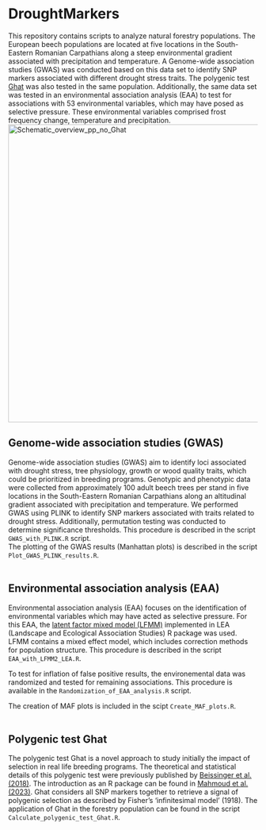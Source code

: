# DroughtMarkers
This repository contains scripts to analyze natural forestry populations. The European beech populations are located at five locations in the South-Eastern Romanian Carpathians along a steep environmental gradient associated with precipitation and temperature. A Genome-wide association studies (GWAS) was conducted based on this data set to identify SNP markers associated with different drought stress traits. The polygenic test [Ghat](https://academic.oup.com/genetics/article/209/1/321/5931021?login=true) was also tested in the same population. Additionally, the same data set was tested in an environmental association analysis (EAA) to test for associations with 53 environmental variables, which may have posed as selective pressure. These environmental variables comprised frost frequency change, temperature and precipitation.
<img width="600" alt = "Schematic_overview_pp_no_Ghat" src="![Schematic_overview_pp_no_Ghat](https://github.com/user-attachments/assets/14126e6d-8c2c-45d2-a675-1aad4fecf9fb)"> <br />

## Genome-wide association studies (GWAS)
Genome-wide association studies (GWAS) aim to identify loci associated with drought stress, tree physiology, growth or wood quality traits, which could be prioritized in breeding programs. Genotypic and phenotypic data were collected from approximately 100 adult beech trees per stand in five locations in the South-Eastern Romanian Carpathians along an altitudinal gradient associated with precipitation and temperature. We performed GWAS using PLINK to identify SNP markers associated with traits related to drought stress. Additionally, permutation testing was conducted to determine significance thresholds. This procedure is described in the script `GWAS_with_PLINK.R` script. <br />
The plotting of the GWAS results (Manhattan plots) is described in the script `Plot_GWAS_PLINK_results.R`. <br /> <br />

## Environmental association analysis (EAA)
Environmental association analysis (EAA) focuses on the identification of environmental variables which may have acted as selective pressure. For this EAA, the [latent factor mixed model (LFMM)](https://besjournals.onlinelibrary.wiley.com/doi/10.1111/2041-210X.12382) implemented in LEA (Landscape and Ecological Association Studies) R package was used. LFMM contains a mixed effect model, which includes correction methods for population structure. This procedure is described in the script `EAA_with_LFMM2_LEA.R`. <br />

To test for inflation of false positive results, the environemental data was randomized and tested for remaining associations. This procedure is available in the `Randomization_of_EAA_analysis.R` script. <br />

The creation of MAF plots is included in the scipt `Create_MAF_plots.R`.
<br /> <br />

## Polygenic test Ghat
The polygenic test Ghat is a novel approach to study initially the impact of selection in real life breeding programs. The theoretical and statistical details of this polygenic test were previously published by [Beissinger et al. (2018)](https://academic.oup.com/genetics/article/209/1/321/5931021?login=true). The introduction as an R package can be found in [Mahmoud et al. (2023)](https://academic.oup.com/g3journal/article/13/2/jkac319/6858947). Ghat considers all SNP markers together to retrieve a signal of polygenic selection as described by Fisher’s ‘infinitesimal model’ (1918). The application of Ghat in the forestry population can be found in the script `Calculate_polygenic_test_Ghat.R`. <br /> <br />
